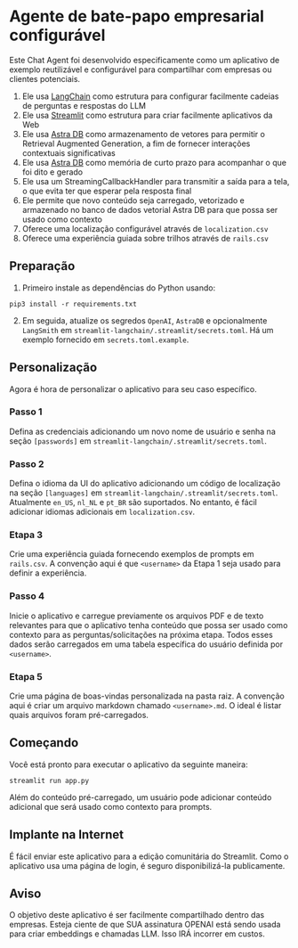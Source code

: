 # Agente de bate-papo empresarial configurável
Este Chat Agent foi desenvolvido especificamente como um aplicativo de exemplo reutilizável e configurável para compartilhar com empresas ou clientes potenciais.

1. Ele usa [LangChain](https://www.langchain.com/) como estrutura para configurar facilmente cadeias de perguntas e respostas do LLM
2. Ele usa [Streamlit](https://streamlit.io/) como estrutura para criar facilmente aplicativos da Web
3. Ele usa [Astra DB](https://astra.datastax.com/) como armazenamento de vetores para permitir o Retrieval Augmented Generation, a fim de fornecer interações contextuais significativas
4. Ele usa [Astra DB](https://astra.datastax.com/) como memória de curto prazo para acompanhar o que foi dito e gerado
5. Ele usa um StreamingCallbackHandler para transmitir a saída para a tela, o que evita ter que esperar pela resposta final
6. Ele permite que novo conteúdo seja carregado, vetorizado e armazenado no banco de dados vetorial Astra DB para que possa ser usado como contexto
7. Oferece uma localização configurável através de `localization.csv`
8. Oferece uma experiência guiada sobre trilhos através de `rails.csv`

## Preparação
1. Primeiro instale as dependências do Python usando:
```
pip3 install -r requirements.txt
```
2. Em seguida, atualize os segredos `OpenAI`, `AstraDB` e opcionalmente `LangSmith` em `streamlit-langchain/.streamlit/secrets.toml`. Há um exemplo fornecido em `secrets.toml.example`.

## Personalização

Agora é hora de personalizar o aplicativo para seu caso específico.

### Passo 1
Defina as credenciais adicionando um novo nome de usuário e senha na seção `[passwords]` em `streamlit-langchain/.streamlit/secrets.toml`.
### Passo 2
Defina o idioma da UI do aplicativo adicionando um código de localização na seção `[languages]` em `streamlit-langchain/.streamlit/secrets.toml`. Atualmente `en_US`, `nl_NL` e `pt_BR` são suportados. No entanto, é fácil adicionar idiomas adicionais em `localization.csv`.
### Etapa 3
Crie uma experiência guiada fornecendo exemplos de prompts em `rails.csv`. A convenção aqui é que `<username>` da Etapa 1 seja usado para definir a experiência.
### Passo 4
Inicie o aplicativo e carregue previamente os arquivos PDF e de texto relevantes para que o aplicativo tenha conteúdo que possa ser usado como contexto para as perguntas/solicitações na próxima etapa. Todos esses dados serão carregados em uma tabela específica do usuário definida por `<username>`.
### Etapa 5
Crie uma página de boas-vindas personalizada na pasta raiz. A convenção aqui é criar um arquivo markdown chamado `<username>.md`. O ideal é listar quais arquivos foram pré-carregados.

## Começando
Você está pronto para executar o aplicativo da seguinte maneira:
```
streamlit run app.py
```
Além do conteúdo pré-carregado, um usuário pode adicionar conteúdo adicional que será usado como contexto para prompts.

## Implante na Internet
É fácil enviar este aplicativo para a edição comunitária do Streamlit. Como o aplicativo usa uma página de login, é seguro disponibilizá-la publicamente.

## Aviso
O objetivo deste aplicativo é ser facilmente compartilhado dentro das empresas. Esteja ciente de que SUA assinatura OPENAI está sendo usada para criar embeddings e chamadas LLM. Isso IRÁ incorrer em custos.